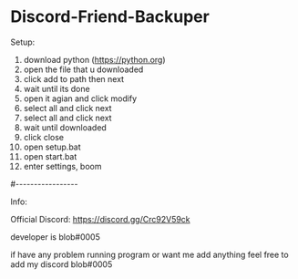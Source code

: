 # Discord-Friend-Backuper

Setup:

1. download python (https://python.org)
2. open the file that u downloaded
3. click add to path then next
4. wait until its done
5. open it agian and click modify
6. select all and click next
7. select all and click next
8. wait until downloaded
9. click close
10. open setup.bat
11. open start.bat
12. enter settings, boom

#-----------------

Info:

Official Discord: https://discord.gg/Crc92V59ck

developer is blob#0005

if have any problem running program or want me add anything feel free to add my discord blob#0005
